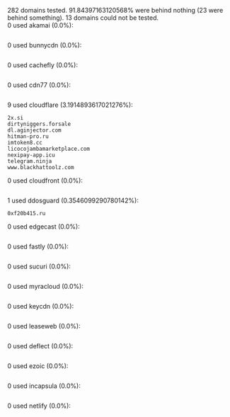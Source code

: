282 domains tested. 91.84397163120568% were behind nothing (23 were behind something). 13 domains could not be tested.<br>
0 used akamai (0.0%):
```

```

0 used bunnycdn (0.0%):
```

```

0 used cachefly (0.0%):
```

```

0 used cdn77 (0.0%):
```

```

9 used cloudflare (3.1914893617021276%):
```
2x.si
dirtyniggers.forsale
dl.aginjector.com
hitman-pro.ru
imtoken8.cc
licocojambamarketplace.com
nexipay-app.icu
telegram.ninja
www.blackhattoolz.com
```

0 used cloudfront (0.0%):
```

```

1 used ddosguard (0.3546099290780142%):
```
0xf20b415.ru
```

0 used edgecast (0.0%):
```

```

0 used fastly (0.0%):
```

```

0 used sucuri (0.0%):
```

```

0 used myracloud (0.0%):
```

```

0 used keycdn (0.0%):
```

```

0 used leaseweb (0.0%):
```

```

0 used deflect (0.0%):
```

```

0 used ezoic (0.0%):
```

```

0 used incapsula (0.0%):
```

```

0 used netlify (0.0%):
```

```
